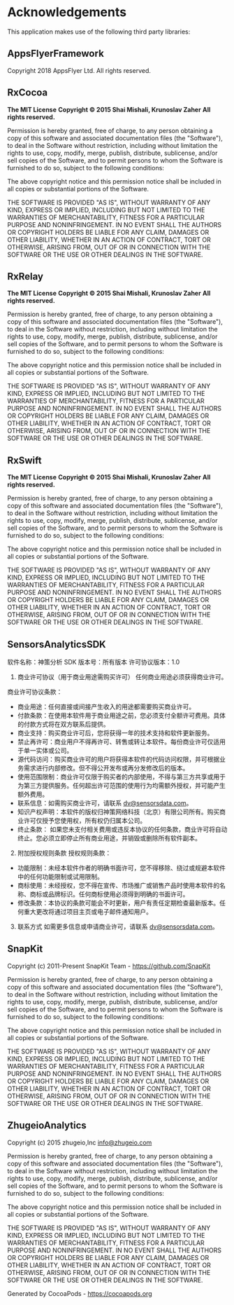 # Acknowledgements
This application makes use of the following third party libraries:

## AppsFlyerFramework

Copyright 2018 AppsFlyer Ltd. All rights reserved.

## RxCocoa

**The MIT License**
**Copyright © 2015 Shai Mishali, Krunoslav Zaher**
**All rights reserved.**

Permission is hereby granted, free of charge, to any person obtaining a copy of this software and associated documentation files (the "Software"), to deal in the Software without restriction, including without limitation the rights to use, copy, modify, merge, publish, distribute, sublicense, and/or sell copies of the Software, and to permit persons to whom the Software is furnished to do so, subject to the following conditions:

The above copyright notice and this permission notice shall be included in all copies or substantial portions of the Software.

THE SOFTWARE IS PROVIDED "AS IS", WITHOUT WARRANTY OF ANY KIND, EXPRESS OR IMPLIED, INCLUDING BUT NOT LIMITED TO THE WARRANTIES OF MERCHANTABILITY, FITNESS FOR A PARTICULAR PURPOSE AND NONINFRINGEMENT. IN NO EVENT SHALL THE AUTHORS OR COPYRIGHT HOLDERS BE LIABLE FOR ANY CLAIM, DAMAGES OR OTHER LIABILITY, WHETHER IN AN ACTION OF CONTRACT, TORT OR OTHERWISE, ARISING FROM, OUT OF OR IN CONNECTION WITH THE SOFTWARE OR THE USE OR OTHER DEALINGS IN THE SOFTWARE.


## RxRelay

**The MIT License**
**Copyright © 2015 Shai Mishali, Krunoslav Zaher**
**All rights reserved.**

Permission is hereby granted, free of charge, to any person obtaining a copy of this software and associated documentation files (the "Software"), to deal in the Software without restriction, including without limitation the rights to use, copy, modify, merge, publish, distribute, sublicense, and/or sell copies of the Software, and to permit persons to whom the Software is furnished to do so, subject to the following conditions:

The above copyright notice and this permission notice shall be included in all copies or substantial portions of the Software.

THE SOFTWARE IS PROVIDED "AS IS", WITHOUT WARRANTY OF ANY KIND, EXPRESS OR IMPLIED, INCLUDING BUT NOT LIMITED TO THE WARRANTIES OF MERCHANTABILITY, FITNESS FOR A PARTICULAR PURPOSE AND NONINFRINGEMENT. IN NO EVENT SHALL THE AUTHORS OR COPYRIGHT HOLDERS BE LIABLE FOR ANY CLAIM, DAMAGES OR OTHER LIABILITY, WHETHER IN AN ACTION OF CONTRACT, TORT OR OTHERWISE, ARISING FROM, OUT OF OR IN CONNECTION WITH THE SOFTWARE OR THE USE OR OTHER DEALINGS IN THE SOFTWARE.


## RxSwift

**The MIT License**
**Copyright © 2015 Shai Mishali, Krunoslav Zaher**
**All rights reserved.**

Permission is hereby granted, free of charge, to any person obtaining a copy of this software and associated documentation files (the "Software"), to deal in the Software without restriction, including without limitation the rights to use, copy, modify, merge, publish, distribute, sublicense, and/or sell copies of the Software, and to permit persons to whom the Software is furnished to do so, subject to the following conditions:

The above copyright notice and this permission notice shall be included in all copies or substantial portions of the Software.

THE SOFTWARE IS PROVIDED "AS IS", WITHOUT WARRANTY OF ANY KIND, EXPRESS OR IMPLIED, INCLUDING BUT NOT LIMITED TO THE WARRANTIES OF MERCHANTABILITY, FITNESS FOR A PARTICULAR PURPOSE AND NONINFRINGEMENT. IN NO EVENT SHALL THE AUTHORS OR COPYRIGHT HOLDERS BE LIABLE FOR ANY CLAIM, DAMAGES OR OTHER LIABILITY, WHETHER IN AN ACTION OF CONTRACT, TORT OR OTHERWISE, ARISING FROM, OUT OF OR IN CONNECTION WITH THE SOFTWARE OR THE USE OR OTHER DEALINGS IN THE SOFTWARE.


## SensorsAnalyticsSDK

软件名称：神策分析 SDK
版本号：所有版本
许可协议版本：1.0

1. 商业许可协议（用于商业用途需购买许可）
任何商业用途必须获得商业许可。

商业许可协议条款：

- 商业用途：任何直接或间接产生收入的用途都需要购买商业许可。
- 付款条款：在使用本软件用于商业用途之前，您必须支付全额许可费用。具体的付款方式将在双方联系后提供。
- 商业支持：购买商业许可后，您将获得一年的技术支持和软件更新服务。
- 禁止再许可：商业用户不得再许可、转售或转让本软件。每份商业许可仅适用于单一实体或公司。
- 源代码访问：购买商业许可的用户将获得本软件的代码访问权限，并可根据业务需求进行内部修改。但不得公开发布或再分发修改后的版本。
- 使用范围限制：商业许可仅限于购买者的内部使用，不得与第三方共享或用于为第三方提供服务。任何超出许可范围的使用行为均需额外授权，并可能产生额外费用。
- 联系信息：如需购买商业许可，请联系 dv@sensorsdata.com。
- 知识产权声明：本软件的版权归神策网络科技（北京）有限公司所有。购买商业许可仅授予您使用权，所有权仍归属本公司。
- 终止条款： 如果您未支付相关费用或违反本协议的任何条款，商业许可将自动终止。您必须立即停止所有商业用途，并销毁或删除所有软件副本。

2. 附加授权规则条款
授权规则条款：

- 功能限制：未经本软件作者的明确书面许可，您不得移除、绕过或规避本软件中的任何功能限制或试用限制。
- 商标使用：未经授权，您不得在宣传、市场推广或销售产品时使用本软件的名称、商标或品牌标识。任何商标使用必须得到明确的书面许可。
- 修改条款：本协议的条款可能会不时更新，用户有责任定期检查最新版本。任何重大更改将通过项目主页或电子邮件通知用户。

3. 联系方式
如需更多信息或申请商业许可，请联系 dv@sensorsdata.com。


## SnapKit

Copyright (c) 2011-Present SnapKit Team - https://github.com/SnapKit

Permission is hereby granted, free of charge, to any person obtaining a copy
of this software and associated documentation files (the "Software"), to deal
in the Software without restriction, including without limitation the rights
to use, copy, modify, merge, publish, distribute, sublicense, and/or sell
copies of the Software, and to permit persons to whom the Software is
furnished to do so, subject to the following conditions:

The above copyright notice and this permission notice shall be included in
all copies or substantial portions of the Software.

THE SOFTWARE IS PROVIDED "AS IS", WITHOUT WARRANTY OF ANY KIND, EXPRESS OR
IMPLIED, INCLUDING BUT NOT LIMITED TO THE WARRANTIES OF MERCHANTABILITY,
FITNESS FOR A PARTICULAR PURPOSE AND NONINFRINGEMENT. IN NO EVENT SHALL THE
AUTHORS OR COPYRIGHT HOLDERS BE LIABLE FOR ANY CLAIM, DAMAGES OR OTHER
LIABILITY, WHETHER IN AN ACTION OF CONTRACT, TORT OR OTHERWISE, ARISING FROM,
OUT OF OR IN CONNECTION WITH THE SOFTWARE OR THE USE OR OTHER DEALINGS IN
THE SOFTWARE.


## ZhugeioAnalytics

Copyright (c) 2015 zhugeio,Inc <info@zhugeio.com>

Permission is hereby granted, free of charge, to any person obtaining a copy
of this software and associated documentation files (the "Software"), to deal
in the Software without restriction, including without limitation the rights
to use, copy, modify, merge, publish, distribute, sublicense, and/or sell
copies of the Software, and to permit persons to whom the Software is
furnished to do so, subject to the following conditions:

The above copyright notice and this permission notice shall be included in
all copies or substantial portions of the Software.

THE SOFTWARE IS PROVIDED "AS IS", WITHOUT WARRANTY OF ANY KIND, EXPRESS OR
IMPLIED, INCLUDING BUT NOT LIMITED TO THE WARRANTIES OF MERCHANTABILITY,
FITNESS FOR A PARTICULAR PURPOSE AND NONINFRINGEMENT. IN NO EVENT SHALL THE
AUTHORS OR COPYRIGHT HOLDERS BE LIABLE FOR ANY CLAIM, DAMAGES OR OTHER
LIABILITY, WHETHER IN AN ACTION OF CONTRACT, TORT OR OTHERWISE, ARISING FROM,
OUT OF OR IN CONNECTION WITH THE SOFTWARE OR THE USE OR OTHER DEALINGS IN
THE SOFTWARE.

Generated by CocoaPods - https://cocoapods.org
